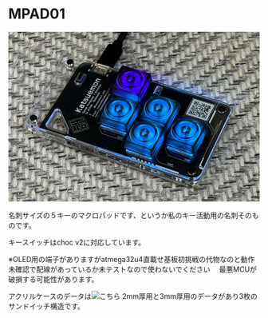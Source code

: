 # MPAD01

![MPAD01](https://github.com/katsuemon/keypad-typeM/blob/main/MPAD01.jpg)

名刺サイズの５キーのマクロパッドです、というか私のキー活動用の名刺そのものです。

キースイッチはchoc v2に対応しています。

※OLED用の端子がありますがatmega32u4直載せ基板初挑戦の代物なのと動作未確認で配線があっているか未テストなので使わないでください
　最悪MCUが破損する可能性があります。

アクリルケースのデータは![こちら](https://github.com/katsuemon/keypad-typeM/blob/main/casedata)
2mm厚用と3mm厚用のデータがあり3枚のサンドイッチ構造です。



